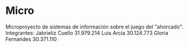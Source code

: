 # Micro
Microproyecto de sistemas de información sobre el juego del "ahorcado".
Integrantes:
Jabrieliz Cuello 31.979.214
Luis Arcia 30.124.773
Gloria Fernandes 30.371.110
